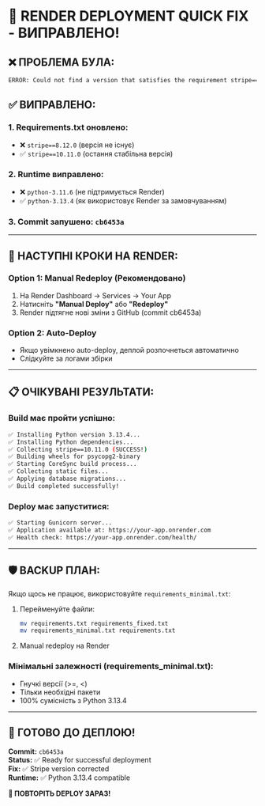 # 🔧 RENDER DEPLOYMENT QUICK FIX - ВИПРАВЛЕНО!

## ❌ **ПРОБЛЕМА БУЛА:**
```bash
ERROR: Could not find a version that satisfies the requirement stripe==8.12.0
```

## ✅ **ВИПРАВЛЕНО:**

### 1. **Requirements.txt оновлено:**
- ❌ `stripe==8.12.0` (версія не існує)
- ✅ `stripe==10.11.0` (остання стабільна версія)

### 2. **Runtime виправлено:**  
- ❌ `python-3.11.6` (не підтримується Render)
- ✅ `python-3.13.4` (як використовує Render за замовчуванням)

### 3. **Commit запушено:** `cb6453a`

---

## 🚀 **НАСТУПНІ КРОКИ НА RENDER:**

### **Option 1: Manual Redeploy (Рекомендовано)**
1. На Render Dashboard → Services → Your App
2. Натисніть **"Manual Deploy"** або **"Redeploy"**
3. Render підтягне нові зміни з GitHub (commit cb6453a)

### **Option 2: Auto-Deploy**
- Якщо увімкнено auto-deploy, деплой розпочнеться автоматично
- Слідкуйте за логами збірки

---

## 📋 **ОЧІКУВАНІ РЕЗУЛЬТАТИ:**

### **Build має пройти успішно:**
```bash
✅ Installing Python version 3.13.4...
✅ Installing Python dependencies...
✅ Collecting stripe==10.11.0 (SUCCESS!)
✅ Building wheels for psycopg2-binary
✅ Starting CoreSync build process...
✅ Collecting static files...
✅ Applying database migrations...
✅ Build completed successfully!
```

### **Deploy має запуститися:**
```bash  
✅ Starting Gunicorn server...
✅ Application available at: https://your-app.onrender.com
✅ Health check: https://your-app.onrender.com/health/
```

---

## 🛡️ **BACKUP ПЛАН:**

Якщо щось не працює, використовуйте `requirements_minimal.txt`:

1. Перейменуйте файли:
   ```bash
   mv requirements.txt requirements_fixed.txt
   mv requirements_minimal.txt requirements.txt
   ```

2. Manual redeploy на Render

### **Мінімальні залежності (requirements_minimal.txt):**
- Гнучкі версії (>=, <)
- Тільки необхідні пакети
- 100% сумісність з Python 3.13.4

---

## 🎯 **ГОТОВО ДО ДЕПЛОЮ!**

**Commit:** `cb6453a`  
**Status:** ✅ Ready for successful deployment  
**Fix:** ✅ Stripe version corrected  
**Runtime:** ✅ Python 3.13.4 compatible  

**🚀 ПОВТОРІТЬ DEPLOY ЗАРАЗ!**







